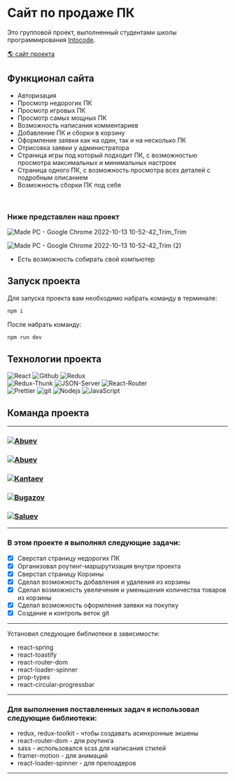 # Сайт по продаже ПК

<p>Это групповой проект, выполненный студентами школы программирования <a href="https://intocode.ru/" target="_blank">Intocode</a>.</p>

<p><a href="https://blooming-castle-56069.herokuapp.com/" target="_blank">🌎 сайт проекта</a></p>

## Функционал сайта

- Авторизация
- Просмотр недорогих ПК
- Просмотр игровых ПК
- Просмотр самых мощных ПК
- Возможность написания комментариев
- Добавление ПК и сборки в корзину
- Оформление заявки как на один, так и на несколько ПК
- Отрисовка заявки у администратора
- Страница игры под который подходит ПК, с возможностью просмотра максимальных и минимальных настроек
- Страница одного ПК, с возможность просмотра всех деталей с подробным описанием
- Возможность сборки ПК под себя

<br/>

### Ниже представлен наш проект

![Made PC - Google Chrome 2022-10-13 10-52-42_Trim_Trim](https://user-images.githubusercontent.com/105623098/195577203-de172a5f-085c-427d-85f6-6ca562480d3b.gif)


![Made PC - Google Chrome 2022-10-13 10-52-42_Trim (2)](https://user-images.githubusercontent.com/105623098/195575652-7cd034c5-76a7-4a60-830b-7e2050a5c885.gif)

- Есть возможность собирать свой компьютер

## Запуск проекта

Для запуска проекта вам необходимо набрать команду в терминале:

```javascript
npm i
```

После набрать команду:

```javascript
npm run dev
```

## Технологии проекта

<p>
  <img alt="React" src="https://img.shields.io/badge/-React-45b8d8?style=for-the-badge&logo=react&logoColor=white" />
  <img alt="Github" src="https://img.shields.io/badge/-Github-black?style=for-the-badge&logo=github&logoColor=white" />
  <img alt="Redux" src="https://img.shields.io/badge/-Redux-430098?style=for-the-badge&logo=redux&logoColor=white" />
  <br/>
  <img alt="Redux-Thunk" src="https://img.shields.io/badge/-Redux_Toolkit-white?style=for-the-badge&logo=Redux&logoColor=430098" />
  <img alt="JSON-Server" src="https://img.shields.io/badge/-JSON_Server-white?style=for-the-badge&logo=JSON&logoColor=black" />
  <img alt="React-Router" src="https://img.shields.io/badge/-React_Router-black?style=for-the-badge&logo=react-router&logoColor=orange" />
  <br/>
  <img alt="Prettier" src="https://img.shields.io/badge/-Prettier-grey?style=for-the-badge&logo=Prettier&logoColor=orange" />
  <img alt="git" src="https://img.shields.io/badge/-Git-F05032?style=for-the-badge&logo=git&logoColor=white" />
  <img alt="Nodejs" src="https://img.shields.io/badge/-Nodejs-43853d?style=for-the-badge&logo=Node.js&logoColor=white" />
  <img alt="JavaScript" src="https://img.shields.io/badge/-JavaScript-yellow?style=for-the-badge&logo=JavaScript&logoColor=white" />
</p>

## Команда проекта

---

<h3>
  <a href="https://github.com/SulimanVu">
    <img alt="Abuev" src="https://img.shields.io/badge/-Suliman_Sadakhanov-black?style=for-the-badge&logo=github&logoColor=white" />
  </a>
</h3>

<h3>
  <a href="https://github.com/surkhoooooo">
    <img alt="Abuev" src="https://img.shields.io/badge/-Surcho_Abuev-black?style=for-the-badge&logo=github&logoColor=white" />
  </a>
</h3>

<h3>
  <a href="https://github.com/Sanmov13">
    <img alt="Kantaev" src="https://img.shields.io/badge/-Kantaev_Movsan-black?style=for-the-badge&logo=github&logoColor=white" />
  </a>
</h3>

<h3>
  <a href="https://github.com/Bugazov">
    <img alt="Bugazov" src="https://img.shields.io/badge/-Bugazov_Islam-black?style=for-the-badge&logo=github&logoColor=white" />
  </a>
</h3>

<h3>
  <a href="https://github.com/mrMovsar">
    <img alt="Saluev" src="https://img.shields.io/badge/-Ibragim_Saluev-black?style=for-the-badge&logo=github&logoColor=white" />
  </a>
</h3>

---

### В этом проекте я выполнял следующие задачи:

- [x] Сверстал страницу недорогих ПК 
- [x] Организовал роутинг-маршрутизация внутри проекта
- [x] Сверстал страницу Корзины
- [x] Сделал возможность добавления и удаления из корзины
- [x] Сделал возможность увелечения и уменьшения количества товаров из корзины
- [x] Сделал возможность оформления заявки на покупку
- [x] Создание и контроль веток git

---

Установил следующие библиотеки в зависимости:

- react-spring
- react-toastify
- react-router-dom
- react-loader-spinner
- prop-types
- react-circular-progressbar

---

### Для выполнения поставленных задач я использовал следующие библиотеки:

- redux, redux-toolkit - чтобы создавать асинхронные экшены
- react-router-dom - для роутинга
- sass - использовался scss для написания стилей
- framer-motion - для анимаций
- react-loader-spinner - для прелоадеров

---
